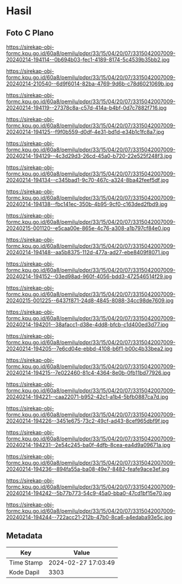 # Hasil

## Foto C Plano

https://sirekap-obj-formc.kpu.go.id/60a8/pemilu/pdpr/33/15/04/20/07/3315042007009-20240214-194114--0b694b03-fec1-4189-8174-5c4539b35bb2.jpg

https://sirekap-obj-formc.kpu.go.id/60a8/pemilu/pdpr/33/15/04/20/07/3315042007009-20240214-210540--6d9f6014-82ba-4769-9d6b-c78d6021069b.jpg

https://sirekap-obj-formc.kpu.go.id/60a8/pemilu/pdpr/33/15/04/20/07/3315042007009-20240214-194119--27378c8a-c57d-414a-b4bf-0d7c7882f716.jpg

https://sirekap-obj-formc.kpu.go.id/60a8/pemilu/pdpr/33/15/04/20/07/3315042007009-20240214-194125--f9f0b559-d0df-4e31-bd1d-e34b1c1fc8a7.jpg

https://sirekap-obj-formc.kpu.go.id/60a8/pemilu/pdpr/33/15/04/20/07/3315042007009-20240214-194129--4c3d29d3-26cd-45a0-b720-22e525f248f3.jpg

https://sirekap-obj-formc.kpu.go.id/60a8/pemilu/pdpr/33/15/04/20/07/3315042007009-20240214-194134--c345bad1-9c70-467c-a324-8ba42feef5df.jpg

https://sirekap-obj-formc.kpu.go.id/60a8/pemilu/pdpr/33/15/04/20/07/3315042007009-20240214-194138--fbc141ec-350b-4b95-9cf0-c163ded2fbd9.jpg

https://sirekap-obj-formc.kpu.go.id/60a8/pemilu/pdpr/33/15/04/20/07/3315042007009-20240215-001120--e5caa00e-865e-4c76-a308-a1b797cf84e0.jpg

https://sirekap-obj-formc.kpu.go.id/60a8/pemilu/pdpr/33/15/04/20/07/3315042007009-20240214-194148--aa5b8375-112d-477a-ad27-ebe8409f8071.jpg

https://sirekap-obj-formc.kpu.go.id/60a8/pemilu/pdpr/33/15/04/20/07/3315042007009-20240214-194152--03ed98ad-960f-4056-bdd3-472546514f29.jpg

https://sirekap-obj-formc.kpu.go.id/60a8/pemilu/pdpr/33/15/04/20/07/3315042007009-20240215-001225--6437f871-24d8-4845-8088-34cc98de7609.jpg

https://sirekap-obj-formc.kpu.go.id/60a8/pemilu/pdpr/33/15/04/20/07/3315042007009-20240214-194201--38afacc1-d38e-4dd8-bfcb-c1d400ed3d77.jpg

https://sirekap-obj-formc.kpu.go.id/60a8/pemilu/pdpr/33/15/04/20/07/3315042007009-20240214-194205--7e6cd04e-ebbd-4108-b6f1-b00c4b33bea2.jpg

https://sirekap-obj-formc.kpu.go.id/60a8/pemilu/pdpr/33/15/04/20/07/3315042007009-20240214-194215--7e022460-81c4-4364-8e0b-0fb11bd77926.jpg

https://sirekap-obj-formc.kpu.go.id/60a8/pemilu/pdpr/33/15/04/20/07/3315042007009-20240214-194221--caa22071-b952-42c1-a1b4-5bfb0887ca7d.jpg

https://sirekap-obj-formc.kpu.go.id/60a8/pemilu/pdpr/33/15/04/20/07/3315042007009-20240214-194226--3451e675-73c2-49cf-ad43-8cef965dbf9f.jpg

https://sirekap-obj-formc.kpu.go.id/60a8/pemilu/pdpr/33/15/04/20/07/3315042007009-20240214-194231--2e54c245-ba0f-4dfb-8cea-ea4d9a09671a.jpg

https://sirekap-obj-formc.kpu.go.id/60a8/pemilu/pdpr/33/15/04/20/07/3315042007009-20240214-194236--894fa55a-ba08-49e7-8482-feafe9ace3ef.jpg

https://sirekap-obj-formc.kpu.go.id/60a8/pemilu/pdpr/33/15/04/20/07/3315042007009-20240214-194242--5b77b773-54c9-45a0-bba0-47cd1bf15e70.jpg

https://sirekap-obj-formc.kpu.go.id/60a8/pemilu/pdpr/33/15/04/20/07/3315042007009-20240214-194244--722acc21-212b-47b0-8ca6-a4edaba93e5c.jpg


## Metadata

| Key        | Value               |
| ---------- | ------------------- |
| Time Stamp | 2024-02-27 17:03:49 |
| Kode Dapil | 3303                |



